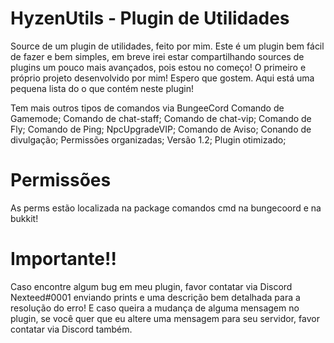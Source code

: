 # HyzenUtils - Plugin de Utilidades

Source de um plugin de utilidades, feito por mim. Este é um plugin bem fácil de fazer e bem simples, em breve irei estar compartilhando sources de plugins um pouco mais avançados, pois estou no começo! O primeiro e próprio projeto desenvolvido por mim! Espero que gostem. Aqui está uma pequena lista do o que contém neste plugin!

Tem mais outros tipos de comandos via BungeeCord
Comando de Gamemode;
Comando de chat-staff;
Comando de chat-vip;
Comando de Fly;
Comando de Ping;
NpcUpgradeVIP;
Comando de Aviso;
Conando de divulgação;
Permissões organizadas;
Versão 1.2;
Plugin otimizado;

# Permissões

As perms estão localizada na package comandos cmd na bungecoord e na bukkit!

# Importante!!

Caso encontre algum bug em meu plugin, favor contatar via Discord Nexteed#0001 enviando prints e uma descrição bem detalhada para a resolução do erro! E caso queira a mudança de alguma mensagem no plugin, se você quer que eu altere uma mensagem para seu servidor, favor contatar via Discord também.
